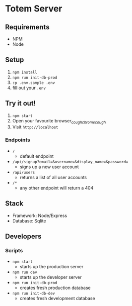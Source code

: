 # Totem Server

## Requirements

* NPM
* Node

## Setup

1. `npm install`
2. `npm run init-db-prod`
3. `cp .env.sample .env`
4. fill out your `.env`

## Try it out!

1. `npm start`
2. Open your favourite browser<sub>*coughchromecough*</sub>
3. Visit `http://localhost`

### Endpoints

* `/`
  * default endpoint
* `/api/signup?email=&username=&display_name=&password=`
  * signs up a new user account
* `/api/users`
  * returns a list of all user accounts
* `/*`
  * any other endpoint will return a 404

## Stack

* Framework: Node/Express
* Database: Sqlite

## Developers

### Scripts

* `npm start`
  * starts up the production server
* `npm run dev`
  * starts up the developer server
* `npm run init-db-prod`
  * creates fresh production database
* `npm run init-db-dev`
  * creates fresh development database
 
